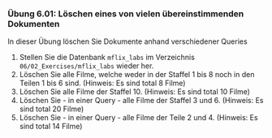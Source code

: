 ### Übung 6.01: Löschen eines von vielen übereinstimmenden Dokumenten
In dieser Übung löschen Sie Dokumente anhand verschiedener Queries

1. Stellen Sie die Datenbank ```mflix_labs``` im Verzeichnis ```06/02_Exercises/mflix_labs``` wieder her.
2. Löschen Sie alle Filme, welche weder in der Staffel 1 bis 8 noch in den Teilen 1 bis 6 sind.
(Hinweis: Es sind total 8 Filme)
3. Löschen Sie alle Filme der Staffel 10. (Hinweis: Es sind total 10 Filme)
4. Löschen Sie - in einer Query - alle Filme der Staffel 3 und 6. (Hinweis: Es sind total 20 Filme)
5. Löschen Sie - in einer Query - alle Filme der Teile 2 und 4. (Hinweis: Es sind total 14 Filme)
